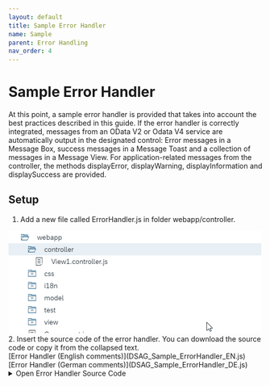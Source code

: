 ```yaml
---
layout: default
title: Sample Error Handler
name: Sample
parent: Error Handling
nav_order: 4
---
```


# Sample Error Handler

At this point, a sample error handler is provided that takes into account the best practices described in this guide.
If the error handler is correctly integrated, messages from an OData V2 or Odata V4 service are automatically output in the designated control: Error messages in a Message Box, success messages in a Message Toast and a collection of messages in a Message View.
For application-related messages from the controller, the methods displayError, displayWarning, displayInformation and displaySuccess are provided.

## Setup

 1. Add a new file called ErrorHandler.js in folder webapp/controller.<br>
   <img src="img/NewFile.gif"/>
 2. Insert the source code of the error handler. You can download the source code or copy it from the collapsed text.<br>
        [Error Handler (English comments)](DSAG_Sample_ErrorHandler_EN.js) <br>
        [Error Handler (German comments)](DSAG_Sample_ErrorHandler_DE.js)
    <br>
    <details>
    <summary>Open Error Handler Source Code</summary>
    <br>

    <pre>
    <code>
    /**
    * DSAG Sample Error Handler
    * --------------------------------------------------------------------------------------------------------
    * This error handler was developed as part of the DSAG SAPUI5 Best Practice Guide. It can be used as a basic error handler and optionally supplemented with further features.
    * For example, we have an extended version in use at REWE Group,
    * which, in addition to the parsing capabilities of the OData message parser provided by the SAPUI5 framework, parses additional error messages in XML format and
    * as well as replace or ignore certain error messages.<br>
    * If this error handler is created when the component is initialised,
    * it outputs all messages received via the Message Manager from the OData Service in the control that is intended by the SAP Fiori Guidelines.
    * Thus, error messages are output in a message box and success messages via a message toast.
    * If several messages are sent, a message view with all messages is displayed instead of the message box or message toast.<br>
    * Using the method {@link module:controller/ErrorHandler#addModelToHandle} it is possible
    * to activate the error handling for further models in addition to the default model.<br>
    * The error handler recognises independently whether it is an OData V2 or V4 model,
    * and processes the messages received by the SAPUI5 Message Handler for both OData Model types.<br>
    * In addition, the methods {@link module:controller/ErrorHandler#displayError}, {@link module:controller/ErrorHandler#displayWarning},
    * {@link module:controller/ErrorHandler#displayInformation} and {@link module:controller/ErrorHandler#displaySuccess}
    * can be used to display messages from the application code. These are also output in the correct control and, in the case of multiple messages, in a message view.<br>
    * A prerequisite for the correct functioning of the error handler is that the getContentDensityClass method is defined in the Component.js (see the corresponding
    * <a href="https://experience.sap.com/fiori-design-web/cozy-compact/">SAP Fiori Guidelines article</a>.
    * and the Developer Guide to Content Density linked therein).
    * @module controller/ErrorHandler
    * @author Tobias Kessel <tobias.kessel@rewe-group.com>
    */

    sap.ui.define([
        "sap/ui/base/Object",
        "sap/m/MessageBox"
    ], function (UI5Object, MessageBox) {
        "use strict";

        return UI5Object.extend("[namespace].[component].controller.ErrorHandler", {

            // ************************************************************************************************************
            // Constructor
            // ************************************************************************************************************

            /**
            * Constructor Method of the error handler. Initialises the error handler for the default model of the component.
            * @public
            * @constructor
            * @param {sap.ui.core.UIComponent} oComponent Reference to the component of the app
            * @method module:controller/ErrorHandler#constructor
            */
            constructor: function (oComponent) {
                this._oComponent = oComponent;
                this._bMessageOpen = false;
                this._aMessages = [];
                this._oMessageViewDialog = null;
                this._oV4Model = null;

                if (oComponent) {
                    // Initialise the error handling for the component's default model: 
                    var oModel = oComponent.getModel();
                    if (oModel) {
                        this.addModelToHandle(oModel);
                    }
                }
            },

            // ************************************************************************************************************
            // Public Methods
            // ************************************************************************************************************

            /**
            * The method addModelToHandle activates the error handling for the OData V2 or V4 model oModel.
            * @public
            * @param {object} oModel OData V2 or V4 Model
            * @method module:controller/ErrorHandler#addModelToHandle
            */
            addModelToHandle: function (oModel) {
                if (oModel) {
                    var oMessageManager = sap.ui.getCore().getMessageManager();
                    if (oMessageManager) {
                        // Depending on the model type (OData V2 or V4), initialise the message handling via the Message Manager:
                        // OData V2:
                        if (oModel.toString().indexOf("sap.ui.model.odata.v2.ODataModel") !== -1) {
                            // The Message Manager method registerMessageProcessor is used to activate the Message Handler in the model:
                            oMessageManager.registerMessageProcessor(oModel);
                            // After activation, the messageChange event is triggered when a new message is received from the service.
                            // We link the event handler method _onNewMessageFromV2Service to this event:
                            oModel.attachMessageChange(this._onNewMessageFromV2Service.bind(this));
                        }
                        // OData V4:
                        if (oModel.toString().indexOf("sap.ui.model.odata.v4.ODataModel") !== -1) {
                            // OData V4 message handling only needs to be initialised once for all V4 models.
                            // So first check whether this has already been done:
                            if (!this._oV4Model) {
                                // It does not exist yet.
                                // In the Message Model of the Message Manager we create a List Binding, 
                                // which will then trigger the event change for new messages:
                                var oMessageModel = oMessageManager.getMessageModel();
                                var oMessageModelBinding = oMessageModel.bindList("/", undefined, [],
                                    new sap.ui.model.Filter("technical", sap.ui.model.FilterOperator.EQ, true));
                                // We link the event handler method _onNewMessageFromV4Service to this event:
                                oMessageModelBinding.attachChange(this._onNewMessageFromV4Service, this);
                                this._oV4Model = oMessageModel;
                            }
                        }
                    }
                }
            },

            /**
            * The method displayError can be used to display an error message from the application. 
            * The message will be displayed in the correct control with the correct content density class and, in the case of several messages, in a message view.
            * @public
            * @param {string} sMessage The error message to be output
            * @method module:controller/ErrorHandler#displayError
            */
            displayError: function (sMessage) {
                this._displayTextMessage(sMessage, "Error");
            },

            /**
            * The method displayWarning can be used to display a warning message from the application. 
            * The message will be displayed in the correct control with the correct content density class and, in the case of several messages, in a message view.
            * @public
            * @param {string} sMessage Die auszugebende Warnungsmeldung
            * @method module:controller/ErrorHandler#displayWarning
            */
            displayWarning: function (sMessage) {
                this._displayTextMessage(sMessage, "Warning");
            },

            /**
            * The method displayInformation can be used to display an information message from the application. 
            * The message will be displayed in the correct control with the correct content density class and, in the case of several messages, in a message view.
            * @public
            * @param {string} sMessage Die auszugebende Informationsmeldung
            * @method module:controller/ErrorHandler#displayInformation
            */
            displayInformation: function (sMessage) {
                this._displayTextMessage(sMessage, "Information");
            },

            /**
            * The method displaySuccess can be used to display a success message from the application. 
            * The message will be displayed in the correct control and, in the case of several messages, in a message view.
            * @public
            * @param {string} sMessage Die auszugebende Erfolgsmeldung
            * @method module:controller/ErrorHandler#displaySuccess
            */
            displaySuccess: function (sMessage) {
                this._displayTextMessage(sMessage, "Success");
            },

            // ************************************************************************************************************
            // Private Methods: Processing of Messages
            // ************************************************************************************************************

            /**
            * The _onNewMessageFromV2Service method displays messages from an OData V2 service.
            * @private
            * @param {object} oEvent The triggering event
            * @method module:controller/ErrorHandler#_onNewMessageFromV2Service
            */
            _onNewMessageFromV2Service: function (oEvent) {
                // The new messages are located in the event parameter newMessages:
                var aNewMessages = oEvent.getParameter("newMessages");
                // Add all new messages to the array this._aMessages via the _addMessageToMessages method 
                // if there is not already an identical message in it:
                if (aNewMessages && aNewMessages.length) {
                    for (var i = 0; i < aNewMessages.length; i++) {
                        this._addMessageToMessages(aNewMessages[i]);
                    }
                }
                // If messages are present (the event messageChange may also be triggered if no messages are present), 
                // display them via the _displayMessages method:
                if (this._aMessages.length) {
                    this._displayMessages();
                }
            },

            /**
            * The _onNewMessageFromV4Service method displays messages from an OData V4 service.
            * @private
            * @param {object} oEvent The triggering event
            * @method module:controller/ErrorHandler#_onNewMessageFromV4Service
            */
            _onNewMessageFromV4Service: function (oEvent) {
                var oMessageManager = sap.ui.getCore().getMessageManager();
                var oEventSource = oEvent.getSource();
                if (oEventSource && oMessageManager) {
                    // The messages must be read from the context of the event:
                    var aContexts = oEventSource.getContexts();
                    if (aContexts && aContexts.length) {
                        for (var i = 0; i < aContexts.length; i++) {
                            var oContext = aContexts[i].getObject();
                            if (oContext) {
                                // Read the text of the message from context:
                                var sMessage = oContext.getMessage();
                                // Read the type of message (error, warning, etc.) from context:
                                var sType = oContext.getType();
                                // Output message via the _displayTextMessage method:
                                this._displayTextMessage(sMessage, sType);
                                // Remove the message from the Message Manager so that it is not displayed again:
                                oMessageManager.removeMessages(oContext);
                            }
                        }
                    }
                }
            },

            /**
            * The _displayTextMessage method brings a message to be displayed.
            * @private
            * @param {string} sMessage The message to be displayed
            * @param {string} sType Type of message (error, warning, information, success)
            * @method module:controller/ErrorHandler#_displayTextMessage
            */
            _displayTextMessage: function (sMessage, sType) {
                // Create message object:
                var oMessage = {
                    message: sMessage,
                    type: sType
                };
                // Add the message object to the array this._aMessages via the _addMessageToMessages method 
                // if there is not already an identical message in it:
                this._addMessageToMessages(oMessage);
                // Put all messages on display:
                this._displayMessages();
            },

            /**
            * The _addMessageToMessages method adds the message oMessage to the array this._aMessages if there is no identical message in it yet.  
            * An identical message is present if the message has the same text and the same type (error, warning, information, success).
            * @private
            * @param {object} oMessage Object of the message to be displayed
            * @method module:controller/ErrorHandler#_addMessageToMessages
            */
            _addMessageToMessages: function (oMessage) {
                var bFound = false;
                // First, add a punctuation mark to the end of the message using the _setPunctuationMark method, if the message does not already end with it.
                // We do this because OData services generated by the SAP Gateway sometimes send the same message twice, once with and once without punctuation.
                oMessage.message = this._setPunctuationMark(oMessage.message);
                // Check the messages in this._aMessages to see if they are identical to the message oMessage:
                for (var i = 0; i < this._aMessages.length; i++) {
                    if (this._aMessages[i].message === oMessage.message && this._aMessages[i].type === oMessage.type) {
                        // Message is identical.
                        // bFound is set to true so that the message is not added to the array:
                        bFound = true;
                        break;
                    }
                }
                // If bFound is false, there is no identical message.
                // In this case, the message is added to the array:
                if (!bFound) {
                    this._aMessages.push(oMessage);
                }
            },

            // ************************************************************************************************************
            // Private methods: Processing of messages
            // ************************************************************************************************************

            /**
            * The _displayMessages method displays the messages collected in the array this._aMessages. 
            * To do this, it first closes the message box or message view that may still be open. 
            * Then, depending on the number of messages to be displayed, it calls the {@link module:controller/ErrorHandler#_displaySingleMessage} method in the case of a single message  
            * or {@link module:controller/ErrorHandler#_displayMessageView} in the case of multiple messages.
            * @private
            * @method module:controller/ErrorHandler#_displayMessages
            */
            _displayMessages: function () {
                // Close all output controls.
                // The messages are not lost because they are stored in this._aMessages.
                if (this._bMessageOpen) {
                    var aDialogs = sap.m.InstanceManager.getOpenDialogs();
                    for (var i = 0; i < aDialogs.length; i++) {
                        if (aDialogs[i].toString() && aDialogs[i].toString().indexOf("sap.m.Dialog#errorHandlerMessageBox") !== -1) {
                            aDialogs[i].destroy();
                        }
                    }
                    this._bMessageOpen = false;
                }
                // If the message view is open, close it:
                if (this._oMessageViewDialog) {
                    this._oMessageViewDialog.close();
                }
                // In the case of a single message to be displayed, display it using the _displaySingleMessage method:
                if (this._aMessages.length === 1) {
                    this._displaySingleMessage();
                }
                // In the case of several messages to be displayed, display them via the _displayMessageView method:
                if (this._aMessages.length > 1) {
                    this._displayMessageView();
                }
            },

            /**
            * The _displaySingleMessage method displays a single message depending on the type (error, warning, information, success) in the corresponding control. 
            * The message is read from the array this._aMessages.
            * @private
            * @method module:controller/ErrorHandler#_displaySingleMessage
            */
            _displaySingleMessage: function () {
                if (this._aMessages.length) {
                    var oMessage = this._aMessages[0];
                    if (this._bMessageOpen) {
                        return;
                    }
                    switch (oMessage.type) {
                    case "Error":
                        // Output of error messages via MessageBox.error:
                        MessageBox.error(oMessage.message, this._getMessageBoxConfiguration());
                        this._bMessageOpen = true;
                        break;
                    case "Information":
                        // Output of information messages via MessageBox.information:
                        MessageBox.information(oMessage.message, this._getMessageBoxConfiguration());
                        this._bMessageOpen = true;
                        break;
                    case "Warning":
                        // Output of warnings via MessageBox.warning:
                        MessageBox.warning(oMessage.message, this._getMessageBoxConfiguration());
                        this._bMessageOpen = true;
                        break;
                    case "Success":
                        // Output of success messages via MessageToast:
                        sap.m.MessageToast.show(oMessage.message);
                        this._aMessages = [];
                        break;
                    default:
                        // If no type was passed, output via MessageBox.show:
                        MessageBox.show(oMessage.message, this._getMessageBoxConfiguration());
                        this._bMessageOpen = true;
                        break;
                    }
                }
            },

            /**
            * The _displayMessageView method displays the collection of messages in the array this._aMessages in a message view. 
            * @private
            * @method module:controller/ErrorHandler#_displayMessageView
            */
            _displayMessageView: function () {
                // In addition to the message to be displayed, the message view itself must also be passed a type (error, warning, etc.). 
                // Here, with several messages of different types, we decide on the "hardest" one. 
                // In the case of an error and a warning, for example, the message view is generated with the type error. 
                // The _getHardestSeverity method determines this "hardest" message type using the array this._aMessages:
                var sSeverity = this._getHardestSeverity();
                // The message items to be displayed in the message view are collected in the array aMessageItems:
                var aMessageItems = [];
                // Create a message item for each message in this._aMessages and add it to the array:
                for (var i = 0; i < this._aMessages.length; i++) {
                    var oMessageItem = new sap.m.MessageItem({
                        title: this._aMessages[i].message,
                        groupName: "1",
                        type: this._aMessages[i].type
                    });
                    aMessageItems.push(oMessageItem);
                }
                // Create a message view with the message items:
                var oMessageView = new sap.m.MessageView({
                    items: aMessageItems
                });
                // Determine the text of the close button. 
                // We drag this over the sap.m library resource bundle so that the text is displayed in the correct language. 
                var oLibraryResourceBundle = sap.ui.getCore().getLibraryResourceBundle("sap.m");
                if (oLibraryResourceBundle) {
                    var sCloseText = oLibraryResourceBundle.getText("MSGBOX_CLOSE");
                }
                // If the key word MSGBOX_CLOSE is no longer accessible (e.g. due to a new SAPUI5 version in which the name has been replaced), 
                // the text "Close" is set. 
                // This should ideally be determined from the i18n in productive use.
                if (!sCloseText || sCloseText === "MSGBOX_CLOSE") {
                    sCloseText = "Close";
                }
                // Show message view in dialog::
                this._oMessageViewDialog = new sap.m.Dialog({
                    title: sSeverity,
                    state: sSeverity,
                    resizable: true,
                    draggable: true,
                    content: oMessageView,
                    buttons: new sap.m.Button({
                        text: sCloseText,
                        press: function () {
                            // Event handler for pressing the close button of the message view.
                            // Sets this._aMessages back to an empty array so that the messages are not displayed again, 
                            // and closes the dialogue.
                            this._aMessages = [];
                            this._oMessageViewDialog.close();
                        }.bind(this)
                    }),
                    contentHeight: "300px",
                    contentWidth: "300px",
                    verticalScrolling: false
                });
                this._oMessageViewDialog.addStyleClass(this._oComponent.getContentDensityClass());
                this._oMessageViewDialog.open();
            },

            // ************************************************************************************************************
            // Private Methods: Helper Methods
            // ************************************************************************************************************

            /**
            * The _setPunctuationMark method appends a dot as a punctuation mark to the message sMessage if it does not already end with a punctuation mark.  
            * @private
            * @param {string} sMessage The message to which a punctuation mark is to be added, if necessary
            * @returns {string} The message with punctuation added if necessary
            * @method module:controller/ErrorHandler#_setPunctuationMark
            */
            _setPunctuationMark: function (sMessage) {
                if (sMessage.length > 0) {
                    var sLastLetter = sMessage[sMessage.length - 1];
                    // Check the last character to see if it is a punctuation mark:
                    if (sLastLetter === "." | sLastLetter === "!" | sLastLetter === "?" | sLastLetter === ";" | sLastLetter ===
                        "*") {
                        // The message already ends with a punctuation mark.
                        return sMessage;
                    } else {
                        // The message does not end with a punctuation mark. 
                        // Output the message with a dot as punctuation mark:
                        return sMessage + ".";
                    }
                }
                return sMessage;
            },

            /**
            * The _getHardestSeverity method determines the "hardest" message type (error, warning, information, success) from the array this._aMessages.
            * Example: An array with five warnings and one error receives the message type "Error".
            * @private
            * @returns {string} The hardest message type (error, warning, information, success)
            * @method module:controller/ErrorHandler#_getHardestSeverity
            */
            _getHardestSeverity: function () {
                var bWarningFound = false;
                var bInformationFound = false;
                var bSuccessFound = false;
                for (var i = 0; i < this._aMessages.length; i++) {
                    switch (this._aMessages[i].type) {
                    case "Success":
                        bSuccessFound = true;
                        break;
                    case "Information":
                        bInformationFound = true;
                        break;
                    case "Warning":
                        bWarningFound = true;
                        break;
                    case "Error":
                        return "Error";
                    }
                }
                if (bWarningFound) {
                    return "Warning";
                }
                if (bInformationFound) {
                    return "Information";
                }
                if (bSuccessFound) {
                    return "Success";
                }
                return "None";
            },

            /**
            * The _getMessageBoxConfiguration method returns the configuration for the message box to be displayed.
            * @private
            * @method module:controller/ErrorHandler#_getMessageBoxConfiguration
            * @returns {object} Object for message box configuration consisting of id, styleClass, CLOSE action and onClose event handler.
            */
            _getMessageBoxConfiguration: function () {
                return {
                    id: "errorHandlerMessageBox",
                    styleClass: this._oComponent.getContentDensityClass(),
                    actions: [MessageBox.Action.CLOSE],
                    onClose: function () {
                        // Event handler for closing the message box.
                        // Sets this._bMessageOpen to false and this._aMessages back to an empty array, 
                        // so that the message is not displayed again.
                        this._bMessageOpen = false;
                        this._aMessages = [];
                    }.bind(this)
                };
            }
        });
    });
    </code>
    </pre>

    <br>
    </details>

    <br>

 3. In UI5Object.extend line (line 32), adjust the namespace and the component name of your SAPUI5 app.<br>
   <img src="img/NamespaceComponent.gif"/><br><br>
 4. Include the error handler file in Component.js by declaring it as a required resource in the document header.<br>
   <img src="img/Announce.gif"/><br><br>
 5. Initialise the error handler in the onInit method of Component.js by inserting the following code line:

        ```js
        this._oErrorHandler = new ErrorHandler(this);
        ```

   <br>
   <img src="img/Initialise.gif"/><br><br>
 6. Make sure that the Component.js contains the method getContentDensityClass for the style class setting.
    <details>
    <summary>If missing, copy and paste it from here.</summary>
    <br>

    ```js
    getContentDensityClass : function () {
        if (!this._sContentDensityClass) {
            if (!Device.support.touch) {
                this._sContentDensityClass = "sapUiSizeCompact";
            } else {
                this._sContentDensityClass = "sapUiSizeCozy";
            }
        }
        return this._sContentDensityClass;
    }
    ```

    <br>
    </details>

If an OData V2 or OData V4 model is defined as the default model, the error handling for this model is now automatically adopted.<br>

## Activate Non-Default-Model

To activate error handling for a model that is not defined as the default model, the method addModelToHandle must be called transferring the corresponding model.<br>
Example:

    ```js
    var oSecondModel = this.getModel("secondModel");
    if (oSecondModel) {
        // Activate message handling for second model:
        this.getOwnerComponent()._oErrorHandler.addModelToHandle(oSecondModel);
    }
    ```

## Output of messages from application controller

When using this error handler, it is recommended to output all messages from an application controller via this error handler, as it handles the displaying of several messages. This avoids, for example, several message boxes being displayed on top of each other.<br>

Example for displaying an error message:

    ```js
    // Read error message from i18n file:
    var sErrorMessage = this.readI18nText("errorMessage");
    // Get error handler from component property:
    var oErrorHandler = this.getOwnerComponent()._oErrorHandler;
    // Display error message using error handler:
    oErrorHandler.displayError(sErrorMessage);  
    ```
